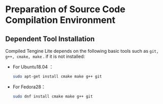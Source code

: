 # Preparation of Source Code Compilation Environment

## Dependent Tool Installation

Compiled Tengine Lite depends on the following basic tools such as `git, g++, cmake, make` . if it is not installed:

- For Ubuntu18.04 ：

  ```bash
  sudo apt-get install cmake make g++ git
  ```

- For Fedora28：

  ```bash
  sudo dnf install cmake make g++ git
  ```
  